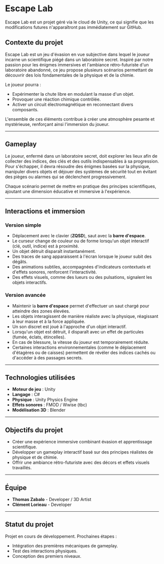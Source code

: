 # Escape Lab

Escape Lab est un projet géré via le cloud de Unity, ce qui signifie que les modifications futures n'apparaîtront pas immédiatement sur GitHub.

## Contexte du projet
Escape Lab est un jeu d'évasion en vue subjective dans lequel le joueur incarne un scientifique piégé dans un laboratoire secret. Inspiré par notre passion pour les énigmes immersives et l'ambiance rétro-futuriste d'un laboratoire abandonné, ce jeu propose plusieurs scénarios permettant de découvrir des lois fondamentales de la physique et de la chimie.

Le joueur pourra :
- Expérimenter la chute libre en modulant la masse d'un objet.
- Provoquer une réaction chimique contrôlée.
- Activer un circuit électromagnétique en reconnectant divers composants.

L'ensemble de ces éléments contribue à créer une atmosphère pesante et mystérieuse, renforçant ainsi l'immersion du joueur.

---

## Gameplay
Le joueur, enfermé dans un laboratoire secret, doit explorer les lieux afin de collecter des indices, des clés et des outils indispensables à sa progression. Pour s'échapper, il devra résoudre des énigmes basées sur la physique, manipuler divers objets et déjouer des systèmes de sécurité tout en évitant des pièges ou alarmes qui se déclenchent progressivement.

Chaque scénario permet de mettre en pratique des principes scientifiques, ajoutant une dimension éducative et immersive à l'expérience.

---

## Interactions et immersion
### Version simple
- Déplacement avec le clavier (**ZQSD**), saut avec la **barre d'espace**.
- Le curseur change de couleur ou de forme lorsqu'un objet interactif (clé, outil, indice) est à proximité.
- Un objet détruit disparaît instantanément.
- Des traces de sang apparaissent à l'écran lorsque le joueur subit des dégâts.
- Des animations subtiles, accompagnées d'indicateurs contextuels et d'effets sonores, renforcent l'interactivité.
- Des effets visuels, comme des lueurs ou des pulsations, signalent les objets interactifs.

### Version avancée
- Maintenir la **barre d'espace** permet d'effectuer un saut chargé pour atteindre des zones élevées.
- Les objets interagissent de manière réaliste avec la physique, réagissant à leur masse et à la force appliquée.
- Un son discret est joué à l'approche d'un objet interactif.
- Lorsqu'un objet est détruit, il disparaît avec un effet de particules (fumée, éclats, étincelles).
- En cas de blessure, la vitesse du joueur est temporairement réduite.
- Certaines interactions environnementales (comme le déplacement d'étagères ou de caisses) permettent de révéler des indices cachés ou d'accéder à des passages secrets.

---

## Technologies utilisées
- **Moteur de jeu** : Unity
- **Langage** : C#
- **Physique** : Unity Physics Engine
- **Effets sonores** : FMOD / Wwise (tbc)
- **Modélisation 3D** : Blender

---

## Objectifs du projet
- Créer une expérience immersive combinant évasion et apprentissage scientifique.
- Développer un gameplay interactif basé sur des principes réalistes de physique et de chimie.
- Offrir une ambiance rétro-futuriste avec des décors et effets visuels travaillés.

---

## Équipe
- **Thomas Zabalo** - Developer / 3D Artist
- **Clément Lorieau** - Developer 

---

## Statut du projet
Projet en cours de développement.
Prochaines étapes :
- Intégration des premières mécaniques de gameplay.
- Test des interactions physiques.
- Conception des premiers niveaux.
